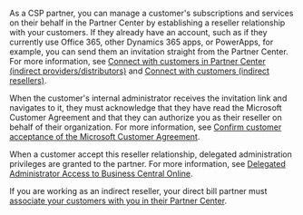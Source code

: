 As a CSP partner, you can  manage a customer's subscriptions and services on their behalf in the Partner Center by establishing a reseller relationship with your customers. If they already have an account, such as if they currently use Office 365, other Dynamics 365 apps, or PowerApps, for example, you can send them an invitation straight from the Partner Center. For more information, see [Connect with customers in Partner Center (indirect providers/distributors)](/partner-center/request-a-relationship-with-a-customer) and [Connect with customers (indirect resellers)](/partner-center/indirect-reseller-tasks-in-partner-center#connect-with-customers).  

When the customer's internal administrator receives the invitation link and navigates to it, they must acknowledge that they have read the Microsoft Customer Agreement and that they can authorize you as their reseller on behalf of their organization. For more information, see [Confirm customer acceptance of the Microsoft Customer Agreement](/partner-center/confirm-customer-agreement).  

When a customer accept this reseller relationship, delegated administration privileges are granted to the partner. For more information, see [Delegated Administrator Access to Business Central Online](../../administration/delegated-admin.md).

If you are working as an indirect reseller, your direct bill partner must [associate your customers with you in their Partner Center](/partner-center/indirect-provider-tasks-in-partner-center#add-new-customers-and-associate-them-with-indirect-resellers).  